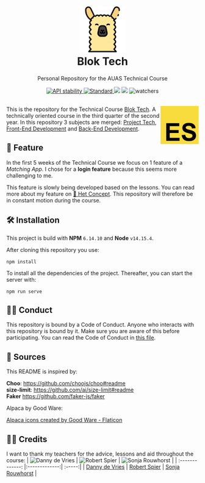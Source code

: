 <h1 align="center">
  <img src="https://github.com/MelvinIdema/blok-tech/blob/main/wiki/alpaca.png?raw=true" alt="Official unofficial logo by kytrinyx" height="120"> <br>
  Blok Tech
</h1>
<p align="center"> Personal Repository for the AUAS Technical Course </p>

<div align="center">
  
<!-- Stability -->
  <a href="https://nodejs.org/api/documentation.html#documentation_stability_index">
    <img src="https://img.shields.io/badge/stability-experimental-orange.svg?style=flat-square"
      alt="API stability" />
  </a>
<!-- Standard -->
  <a href="https://standardjs.com">
    <img src="https://img.shields.io/badge/code%20style-standard-brightgreen.svg?style=flat-square"
      alt="Standard" />
  </a>
<!-- Commit Activity -->
  <img src="https://img.shields.io/github/commit-activity/w/melvinidema/blok-tech" />
<!-- Last Commit -->
  <img src="https://img.shields.io/github/last-commit/melvinidema/blok-tech" />
<!-- Watchers -->
  <img src="https://img.shields.io/github/watchers/melvinidema/blok-tech?style=social" alt="watchers" />
</div>

<br>

<img src="https://raw.githubusercontent.com/wingsuitist/ecmascript-logo/master/es-ecmascript-logo.png" align="right" alt="Official unofficial logo by kytrinyx" width="100" height="100">This is the repository for the Technical Course [Blok Tech](https://github.com/cmda-bt). A technically oriented course in the third quarter of the second year. In this repository 3 subjects are merged: [Project Tech](https://github.com/cmda-bt/pt-course-21-22), [Front-End Development](https://github.com/cmda-bt/fe-course-21-22) and [Back-End Development](https://github.com/cmda-bt/pt-course-21-22).

## 🔬 Feature
In the first 5 weeks of the Technical Course we focus on 1 feature of a _Matching App_. I chose for a **login feature** because this seems more challenging to me.

This feature is slowly being developed based on the lessons. You can read more about my feature on [📱  Het Concept](https://github.com/MelvinIdema/blok-tech/wiki/%F0%9F%93%B1--Het-Concept). This repository will therefore be in constant motion during the course.

## 🛠 Installation
This project is build with **NPM** `6.14.10` and **Node** `v14.15.4`.

After cloning this repository you use:
```
npm install
```
To install all the dependencies of the project. Thereafter, you can start the server with:
```
npm run serve
```

## 👮‍♀️ Conduct
This repository is bound by a Code of Conduct. Anyone who interacts with this repository is bound by it. Make sure you are aware of this before participating. You can read the Code of Conduct in [this file](https://github.com/MelvinIdema/blok-tech/blob/main/CODE_OF_CONDUCT.md).


## 📃 Sources
This README is inspired by:

**Choo**: https://github.com/choojs/choo#readme <br>
**size-limit**: https://github.com/ai/size-limit#readme <br>
**Faker** https://github.com/faker-js/faker

Alpaca by Good Ware:

<a href="https://www.flaticon.com/free-icons/alpaca" title="alpaca icons">Alpaca icons created by Good Ware - Flaticon</a>

## 🙏🏼 Credits
I want to thank my teachers for the advice, lessons and aid throughout the course:
| <img src="https://images.weserv.nl/?url=avatars.githubusercontent.com/u/22084444?v=4&h=300&w=300&fit=cover&mask=circle&maxage=7d" alt="Danny de Vries" height="120">        | <img src="https://images.weserv.nl/?url=avatars.githubusercontent.com/u/6113643?v=4&h=300&w=300&fit=cover&mask=circle&maxage=7d" alt="Robert Spier" height="120">           | <img src="https://images.weserv.nl/?url=avatars.githubusercontent.com/u/2169878?v=4&h=300&w=300&fit=cover&mask=circle&maxage=7d" alt="Sonja Rouwhorst" height="120">  |
| :-------------: |:-------------:| :-----:|
| [Danny de Vries](https://github.com/dandevri)      | [Robert Spier](https://github.com/roberrrt-s)      |   [Sonja Rouwhorst](https://github.com/rouws) |
